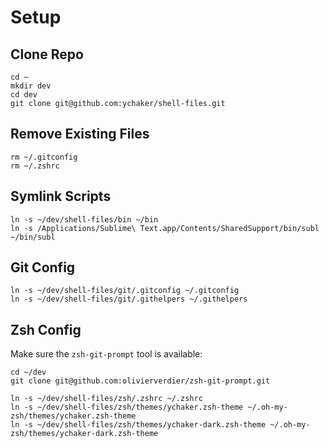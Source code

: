 # Setup

## Clone Repo

```
cd ~
mkdir dev
cd dev
git clone git@github.com:ychaker/shell-files.git
```

## Remove Existing Files

```
rm ~/.gitconfig
rm ~/.zshrc
```

## Symlink Scripts

```
ln -s ~/dev/shell-files/bin ~/bin
ln -s /Applications/Sublime\ Text.app/Contents/SharedSupport/bin/subl ~/bin/subl
```

## Git Config

```
ln -s ~/dev/shell-files/git/.gitconfig ~/.gitconfig
ln -s ~/dev/shell-files/git/.githelpers ~/.githelpers
```

## Zsh Config

Make sure the `zsh-git-prompt` tool is available:

```
cd ~/dev
git clone git@github.com:olivierverdier/zsh-git-prompt.git
```

```
ln -s ~/dev/shell-files/zsh/.zshrc ~/.zshrc
ln -s ~/dev/shell-files/zsh/themes/ychaker.zsh-theme ~/.oh-my-zsh/themes/ychaker.zsh-theme
ln -s ~/dev/shell-files/zsh/themes/ychaker-dark.zsh-theme ~/.oh-my-zsh/themes/ychaker-dark.zsh-theme
```